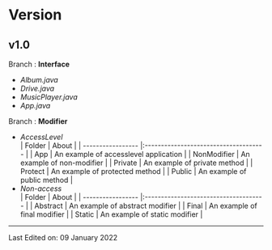 # Version 

## v1.0 
Branch : **Interface**
- *Album.java*
- *Drive.java*
- *MusicPlayer.java*
- *App.java*

Branch : **Modifier**
- *AccessLevel*
    <br/>
    | Folder            | About                                 |
    | ----------------- |:------------------------------------- |
    | App               | An example of accesslevel application |
    | NonModifier       | An example of non-modifier            |
    | Private           | An example of private method          |
    | Protect           | An example of protected method        |
    | Public            | An example of public method           |
- *Non-access*
    <br/>
    | Folder            | About                                 |
    | ----------------- |:------------------------------------- |
    | Abstract          | An example of abstract modifier       |
    | Final             | An example of final modifier          |
    | Static            | An example of static modifier         |

---
Last Edited on: 09 January 2022